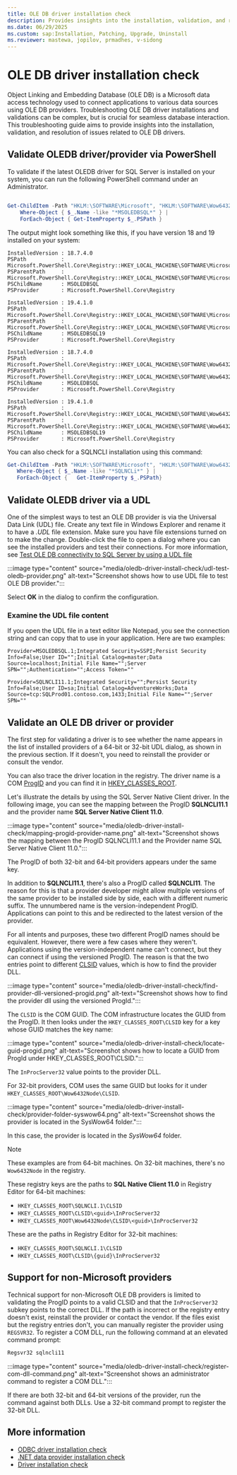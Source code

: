 ```yaml
---
title: OLE DB driver installation check
description: Provides insights into the installation, validation, and resolution of issues related to OLE DB drivers.
ms.date: 06/29/2025
ms.custom: sap:Installation, Patching, Upgrade, Uninstall
ms.reviewer: mastewa, jopilov, prmadhes, v-sidong
---
```


# OLE DB driver installation check

Object Linking and Embedding Database (OLE DB) is a Microsoft data access technology used to connect applications to various data sources using OLE DB providers. Troubleshooting OLE DB driver installations and validations can be complex, but is crucial for seamless database interaction. This troubleshooting guide aims to provide insights into the installation, validation, and resolution of issues related to OLE DB drivers.

## Validate OLEDB driver/provider via PowerShell

To validate if the latest OLEDB driver for SQL Server  is installed on your system, you can run the following PowerShell command under an Administrator.

```PowerShell

Get-ChildItem -Path "HKLM:\SOFTWARE\Microsoft", "HKLM:\SOFTWARE\Wow6432Node\Microsoft" |
    Where-Object { $_.Name -like "*MSOLEDBSQL*" } |
    ForEach-Object { Get-ItemProperty $_.PSPath }

```

The output might look something like this, if you have version 18 and 19 installed on your system:

```output
InstalledVersion : 18.7.4.0
PSPath           : Microsoft.PowerShell.Core\Registry::HKEY_LOCAL_MACHINE\SOFTWARE\Microsoft\MSOLEDBSQL
PSParentPath     : Microsoft.PowerShell.Core\Registry::HKEY_LOCAL_MACHINE\SOFTWARE\Microsoft
PSChildName      : MSOLEDBSQL
PSProvider       : Microsoft.PowerShell.Core\Registry

InstalledVersion : 19.4.1.0
PSPath           : Microsoft.PowerShell.Core\Registry::HKEY_LOCAL_MACHINE\SOFTWARE\Microsoft\MSOLEDBSQL19
PSParentPath     : Microsoft.PowerShell.Core\Registry::HKEY_LOCAL_MACHINE\SOFTWARE\Microsoft
PSChildName      : MSOLEDBSQL19
PSProvider       : Microsoft.PowerShell.Core\Registry

InstalledVersion : 18.7.4.0
PSPath           : Microsoft.PowerShell.Core\Registry::HKEY_LOCAL_MACHINE\SOFTWARE\Wow6432Node\Microsoft\MSOLEDBSQL
PSParentPath     : Microsoft.PowerShell.Core\Registry::HKEY_LOCAL_MACHINE\SOFTWARE\Wow6432Node\Microsoft
PSChildName      : MSOLEDBSQL
PSProvider       : Microsoft.PowerShell.Core\Registry

InstalledVersion : 19.4.1.0
PSPath           : Microsoft.PowerShell.Core\Registry::HKEY_LOCAL_MACHINE\SOFTWARE\Wow6432Node\Microsoft\MSOLEDBSQL19
PSParentPath     : Microsoft.PowerShell.Core\Registry::HKEY_LOCAL_MACHINE\SOFTWARE\Wow6432Node\Microsoft
PSChildName      : MSOLEDBSQL19
PSProvider       : Microsoft.PowerShell.Core\Registry
```

You can also check for a SQLNCLI installation using this command:

```PowerShell
Get-ChildItem -Path "HKLM:\SOFTWARE\Microsoft", "HKLM:\SOFTWARE\Wow6432Node\Microsoft" |
   Where-Object { $_.Name -like "*SQLNCLi*" } |
   ForEach-Object {   Get-ItemProperty $_.PSPath}
```

## Validate OLEDB driver via a UDL

One of the simplest ways to test an OLE DB provider is via the Universal Data Link (UDL) file. Create any text file in Windows Explorer and rename it to have a *.UDL* file extension. Make sure you have file extensions turned on to make the change. Double-click the file to open a dialog where you can see the installed providers and test their connections. For more information, see [Test OLE DB connectivity to SQL Server by using a UDL file](../../connect/test-oledb-connectivity-use-udl-file.md)


:::image type="content" source="media/oledb-driver-install-check/udl-test-oledb-provider.png" alt-text="Screenshot shows how to use UDL file to test OLE DB provider.":::

Select **OK** in the dialog to confirm the configuration.

### Examine the UDL file content

If you open the UDL file in a text editor like Notepad, you see the connection string and can copy that to use in your application. Here are two examples:

 ```output
 Provider=MSOLEDBSQL.1;Integrated Security=SSPI;Persist Security Info=False;User ID="";Initial Catalog=master;Data Source=localhost;Initial File Name="";Server SPN="";Authentication="";Access Token=""
```
 ```output
 Provider=SQLNCLI11.1;Integrated Security="";Persist Security Info=False;User ID=sa;Initial Catalog=AdventureWorks;Data Source=tcp:SQLProd01.contoso.com,1433;Initial File Name="";Server SPN=""
 ```


## Validate an OLE DB driver or provider

The first step for validating a driver is to see whether the name appears in the list of installed providers of a 64-bit or 32-bit UDL dialog, as shown in the previous section. If it doesn't, you need to reinstall the provider or consult the vendor.

You can also trace the driver location in the registry. The driver name is a COM [ProgID](/windows/win32/com/-progid--key) and you can find it in [HKEY_CLASSES_ROOT](/windows/win32/sysinfo/hkey-classes-root-key).

Let's illustrate the details by using the SQL Server Native Client driver. In the following image, you can see the mapping between the ProgID **SQLNCLI11.1** and the provider name **SQL Server Native Client 11.0**.

:::image type="content" source="media/oledb-driver-install-check/mapping-progid-provider-name.png" alt-text="Screenshot shows the mapping between the ProgID SQLNCLI11.1 and the Provider name SQL Server Native Client 11.0.":::

The ProgID of both 32-bit and 64-bit providers appears under the same key.

In addition to **SQLNCLI11.1**, there's also a ProgID called **SQLNCLI11**. The reason for this is that a provider developer might allow multiple versions of the same provider to be installed side by side, each with a different numeric suffix. The unnumbered name is the version-independent ProgID. Applications can point to this and be redirected to the latest version of the provider.

For all intents and purposes, these two different ProgID names should be equivalent. However, there were a few cases where they weren't. Applications using the version-independent name can't connect, but they can connect if using the versioned ProgID. The reason is that the two entries point to different [CLSID](/windows/win32/com/clsid-key-hklm) values, which is how to find the provider DLL.

:::image type="content" source="media/oledb-driver-install-check/find-provider-dll-versioned-progid.png" alt-text="Screenshot shows how to find the provider dll using the versioned ProgId.":::

The `CLSID` is the COM GUID. The COM infrastructure locates the GUID from the ProgID. It then looks under the `HKEY_CLASSES_ROOT\CLSID` key for a key whose GUID matches the key name:

:::image type="content" source="media/oledb-driver-install-check/locate-guid-progid.png" alt-text="Screenshot shows how to locate a GUID from ProgId under HKEY_CLASSES_ROOT\CLSID.":::

The `InProcServer32` value points to the provider DLL.

For 32-bit providers, COM uses the same GUID but looks for it under `HKEY_CLASSES_ROOT\Wow6432Node\CLSID`.

:::image type="content" source="media/oledb-driver-install-check/provider-folder-syswow64.png" alt-text="Screenshot shows the provider is located in the SysWow64 folder.":::

In this case, the provider is located in the *SysWow64* folder.

> [!NOTE]
> These examples are from 64-bit machines. On 32-bit machines, there's no `Wow6432Node` in the registry.

These registry keys are the paths to **SQL Native Client 11.0** in Registry Editor for 64-bit machines:

- `HKEY_CLASSES_ROOT\SQLNCLI.1\CLSID`
- `HKEY_CLASSES_ROOT\CLSID\<guid>\InProcServer32`
- `HKEY_CLASSES_ROOT\Wow6432Node\CLSID\<guid>\InProcServer32`

These are the paths in Registry Editor for 32-bit machines:

- `HKEY_CLASSES_ROOT\SQLNCLI.1\CLSID`
- `HKEY_CLASSES_ROOT\CLSID\{guid}\InProcServer32`

## Support for non-Microsoft providers

Technical support for non-Microsoft OLE DB providers is limited to validating the ProgID points to a valid CLSID and that the `InProcServer32` subkey points to the correct DLL. If the path is incorrect or the registry entry doesn't exist, reinstall the provider or contact the vendor. If the files exist but the registry entries don't, you can manually register the provider using `REGSVR32`. To register a COM DLL, run the following command at an elevated command prompt:

```cmd
Regsvr32 sqlncli11
```

:::image type="content" source="media/oledb-driver-install-check/register-com-dll-command.png" alt-text="Screenshot shows an administrator command to register a COM DLL.":::

If there are both 32-bit and 64-bit versions of the provider, run the command against both DLLs. Use a 32-bit command prompt to register the 32-bit DLL.

## More information

- [ODBC driver installation check](odbc-driver-install-checking.md)
- [.NET data provider installation check](net-driver-install-check.md)
- [Driver installation check](driver-install-checking.md)

